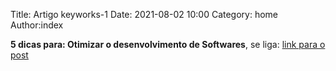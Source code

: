 Title: Artigo keyworks-1
Date: 2021-08-02 10:00
Category: home
Author:index

**5 dicas para: Otimizar o desenvolvimento de Softwares**,
se liga: 
[link para o post](https://www.keyworks.com.br/5-dicas-para-otimizar-o-desenvolvimento-de-softwares/)